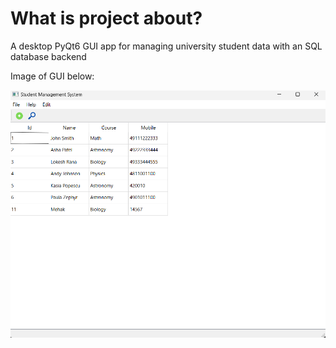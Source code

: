 # What is project about?

A desktop PyQt6 GUI app for managing university student data with an SQL database backend

Image of GUI below: 

![window.png](window.png)